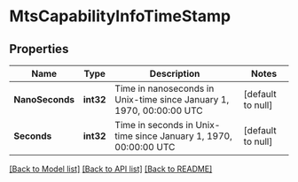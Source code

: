 # MtsCapabilityInfoTimeStamp

## Properties
Name | Type | Description | Notes
------------ | ------------- | ------------- | -------------
**NanoSeconds** | **int32** | Time in nanoseconds in Unix-time since January 1, 1970, 00:00:00 UTC | [default to null]
**Seconds** | **int32** | Time in seconds in Unix-time since January 1, 1970, 00:00:00 UTC | [default to null]

[[Back to Model list]](../README.md#documentation-for-models) [[Back to API list]](../README.md#documentation-for-api-endpoints) [[Back to README]](../README.md)


